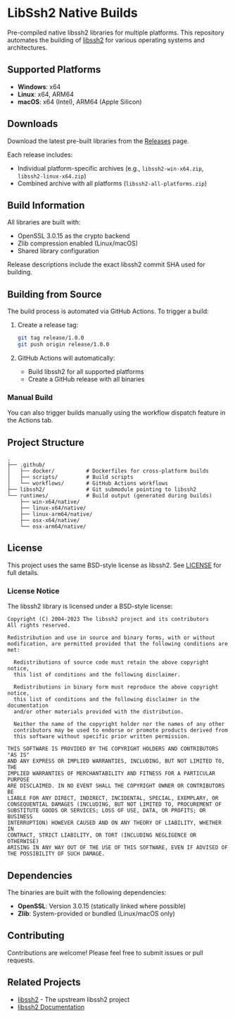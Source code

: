 # LibSsh2 Native Builds

Pre-compiled native libssh2 libraries for multiple platforms. This repository automates the building of [libssh2](https://github.com/libssh2/libssh2) for various operating systems and architectures.

## Supported Platforms

- **Windows**: x64
- **Linux**: x64, ARM64
- **macOS**: x64 (Intel), ARM64 (Apple Silicon)

## Downloads

Download the latest pre-built libraries from the [Releases](../../releases) page.

Each release includes:
- Individual platform-specific archives (e.g., `libssh2-win-x64.zip`, `libssh2-linux-x64.zip`)
- Combined archive with all platforms (`libssh2-all-platforms.zip`)

## Build Information

All libraries are built with:
- OpenSSL 3.0.15 as the crypto backend
- Zlib compression enabled (Linux/macOS)
- Shared library configuration

Release descriptions include the exact libssh2 commit SHA used for building.

## Building from Source

The build process is automated via GitHub Actions. To trigger a build:

1. Create a release tag:
   ```bash
   git tag release/1.0.0
   git push origin release/1.0.0
   ```

2. GitHub Actions will automatically:
   - Build libssh2 for all supported platforms
   - Create a GitHub release with all binaries

### Manual Build

You can also trigger builds manually using the workflow dispatch feature in the Actions tab.

## Project Structure

```
.
├── .github/
│   ├── docker/          # Dockerfiles for cross-platform builds
│   ├── scripts/         # Build scripts
│   └── workflows/       # GitHub Actions workflows
├── libssh2/             # Git submodule pointing to libssh2
└── runtimes/            # Build output (generated during builds)
    ├── win-x64/native/
    ├── linux-x64/native/
    ├── linux-arm64/native/
    ├── osx-x64/native/
    └── osx-arm64/native/
```

## License

This project uses the same BSD-style license as libssh2. See [LICENSE](LICENSE) for full details.

### License Notice

The libssh2 library is licensed under a BSD-style license:

```
Copyright (C) 2004-2023 The libssh2 project and its contributors
All rights reserved.

Redistribution and use in source and binary forms, with or without
modification, are permitted provided that the following conditions are met:

  Redistributions of source code must retain the above copyright notice,
  this list of conditions and the following disclaimer.

  Redistributions in binary form must reproduce the above copyright notice,
  this list of conditions and the following disclaimer in the documentation
  and/or other materials provided with the distribution.

  Neither the name of the copyright holder nor the names of any other
  contributors may be used to endorse or promote products derived from
  this software without specific prior written permission.

THIS SOFTWARE IS PROVIDED BY THE COPYRIGHT HOLDERS AND CONTRIBUTORS "AS IS"
AND ANY EXPRESS OR IMPLIED WARRANTIES, INCLUDING, BUT NOT LIMITED TO, THE
IMPLIED WARRANTIES OF MERCHANTABILITY AND FITNESS FOR A PARTICULAR PURPOSE
ARE DISCLAIMED. IN NO EVENT SHALL THE COPYRIGHT OWNER OR CONTRIBUTORS BE
LIABLE FOR ANY DIRECT, INDIRECT, INCIDENTAL, SPECIAL, EXEMPLARY, OR
CONSEQUENTIAL DAMAGES (INCLUDING, BUT NOT LIMITED TO, PROCUREMENT OF
SUBSTITUTE GOODS OR SERVICES; LOSS OF USE, DATA, OR PROFITS; OR BUSINESS
INTERRUPTION) HOWEVER CAUSED AND ON ANY THEORY OF LIABILITY, WHETHER IN
CONTRACT, STRICT LIABILITY, OR TORT (INCLUDING NEGLIGENCE OR OTHERWISE)
ARISING IN ANY WAY OUT OF THE USE OF THIS SOFTWARE, EVEN IF ADVISED OF
THE POSSIBILITY OF SUCH DAMAGE.
```

## Dependencies

The binaries are built with the following dependencies:

- **OpenSSL**: Version 3.0.15 (statically linked where possible)
- **Zlib**: System-provided or bundled (Linux/macOS only)

## Contributing

Contributions are welcome! Please feel free to submit issues or pull requests.

## Related Projects

- [libssh2](https://github.com/libssh2/libssh2) - The upstream libssh2 project
- [libssh2 Documentation](https://www.libssh2.org/)
